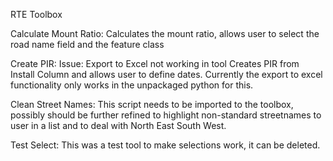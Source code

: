 RTE Toolbox

Calculate Mount Ratio:
Calculates the mount ratio, allows user to select the road name field and the feature class


Create PIR:
Issue: Export to Excel not working in tool
Creates PIR from Install Column and allows user to define dates.
Currently the export to excel functionality only works in the unpackaged python for this.


Clean Street Names:
This script needs to be imported to the toolbox, possibly should be further refined to highlight non-standard streetnames to user in a list and to deal with North East South West.


Test Select:
This was a test tool to make selections work, it can be deleted.